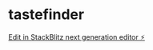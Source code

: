 # tastefinder

[Edit in StackBlitz next generation editor ⚡️](https://stackblitz.com/~/github.com/cloudboy-jh/tastefinder)
